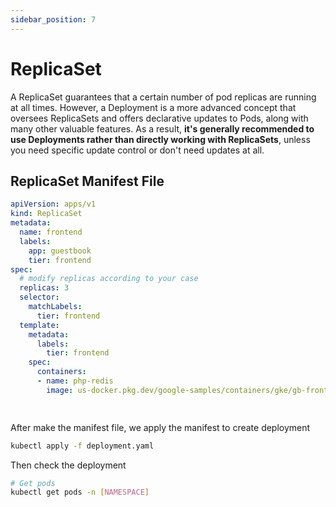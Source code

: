 ```yaml
---
sidebar_position: 7
---
```


# ReplicaSet

A ReplicaSet guarantees that a certain number of pod replicas are running at all times. However, a Deployment is a more advanced concept that oversees ReplicaSets and offers declarative updates to Pods, along with many other valuable features. As a result, **it's generally recommended to use Deployments rather than directly working with ReplicaSets**, unless you need specific update control or don't need updates at all.

## ReplicaSet Manifest File

```yaml title='replicaset.yaml'
apiVersion: apps/v1
kind: ReplicaSet
metadata:
  name: frontend
  labels:
    app: guestbook
    tier: frontend
spec:
  # modify replicas according to your case
  replicas: 3
  selector:
    matchLabels:
      tier: frontend
  template:
    metadata:
      labels:
        tier: frontend
    spec:
      containers:
      - name: php-redis
        image: us-docker.pkg.dev/google-samples/containers/gke/gb-frontend:v5

        
```

After make the manifest file, we apply the manifest to create deployment

```bash
kubectl apply -f deployment.yaml
```

Then check the deployment

```bash
# Get pods
kubectl get pods -n [NAMESPACE]
```